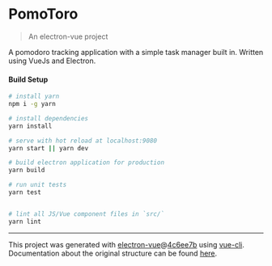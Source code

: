 # PomoToro

> An electron-vue project

A pomodoro tracking application with a simple task manager built in. Written using VueJs and Electron.

#### Build Setup

``` bash
# install yarn
npm i -g yarn

# install dependencies
yarn install

# serve with hot reload at localhost:9080
yarn start || yarn dev

# build electron application for production
yarn build

# run unit tests
yarn test


# lint all JS/Vue component files in `src/`
yarn lint

```

---

This project was generated with [electron-vue](https://github.com/SimulatedGREG/electron-vue)@[4c6ee7b](https://github.com/SimulatedGREG/electron-vue/tree/4c6ee7bf4f9b4aa647a22ec1c1ca29c2e59c3645) using [vue-cli](https://github.com/vuejs/vue-cli). Documentation about the original structure can be found [here](https://simulatedgreg.gitbooks.io/electron-vue/content/index.html).
